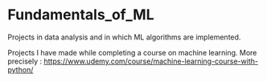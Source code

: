 # Fundamentals_of_ML
Projects in data analysis and in which ML algorithms are implemented.

Projects I have made while completing a course on machine learning. More precisely : https://www.udemy.com/course/machine-learning-course-with-python/

